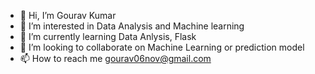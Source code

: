 - 👋 Hi, I’m Gourav Kumar
- 👀 I’m interested in Data Analysis and Machine learning
- 🌱 I’m currently learning Data Anlysis, Flask
- 💞️ I’m looking to collaborate on Machine Learning or prediction model
- 📫 How to reach me gourav06nov@gmail.com

<!---
gourav631/gourav631 is a ✨ special ✨ repository because its `README.md` (this file) appears on your GitHub profile.
You can click the Preview link to take a look at your changes.
--->

